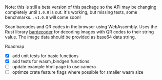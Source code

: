 Note: this is still a beta version of this package so the API may be changing completely until `1.0.0` is out. It's working, but missing tests, some benchmarks... `v1.0.0` will come soon!

Scan barcodes and QR codes in the browser using WebAssembly. Uses the Rust library [bardecoder](https://github.com/piderman314/bardecoder) for decoding images with QR codes to their string value. The image data should be provided as base64 data string.

Roadmap
- [x] add unit tests for basic functions
- [x] add tests for wasm_bindgen functions
- [ ] update example html page to use camera
- [ ] optimze crate feature flags where possible for smaller wasm size